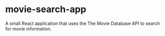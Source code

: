 # movie-search-app
A small React application that uses the The Movie Database API to search for movie information.
